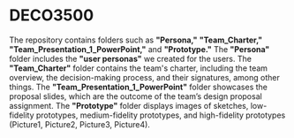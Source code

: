 # DECO3500
The repository contains folders such as **"Persona,"** **"Team_Charter,"** **"Team_Presentation_1_PowerPoint,"** and **"Prototype."** The **"Persona"** folder includes the **"user personas"** we created for the users. The **"Team_Charter"** folder contains the team's charter, including the team overview, the decision-making process, and their signatures, among other things. The **"Team_Presentation_1_PowerPoint"** folder showcases the proposal slides, which are the outcome of the team’s design proposal assignment. The **"Prototype"** folder displays images of sketches, low-fidelity prototypes, medium-fidelity prototypes, and high-fidelity prototypes (Picture1, Picture2, Picture3, Picture4).
